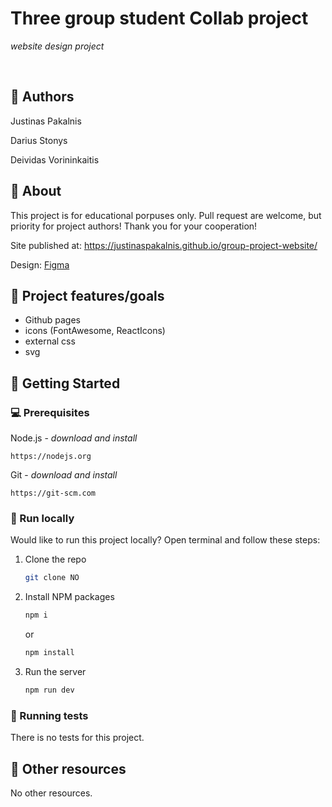 
# Three group student Collab project

_website design project_

<br>

## 🎅 Authors

Justinas Pakalnis

Darius Stonys

Deividas Vorininkaitis

## 🌟 About

This project is for educational porpuses only. Pull request are welcome, but priority for project authors! Thank you for your cooperation!

Site published at: https://justinaspakalnis.github.io/group-project-website/

Design: [Figma](https://www.figma.com/design/9mV6rCFOEd1ptuZ4JBovVS/Collab-landing-page-design-(Community)?node-id=1-971&t=88eQrcBzuw79Af0d-0)

## 🎯 Project features/goals

-   Github pages
-   icons (FontAwesome, ReactIcons)
-   external css
-   svg

## 🧰 Getting Started

### 💻 Prerequisites

Node.js - _download and install_

```
https://nodejs.org
```

Git - _download and install_

```
https://git-scm.com
```

### 🏃 Run locally

Would like to run this project locally? Open terminal and follow these steps:

1. Clone the repo
    ```sh
    git clone NO
    ```
2. Install NPM packages
    ```sh
    npm i
    ```
    or
    ```sh
    npm install
    ```
3. Run the server
    ```sh
    npm run dev
    ```

### 🧪 Running tests

There is no tests for this project.



## 🔗 Other resources

No other resources.
